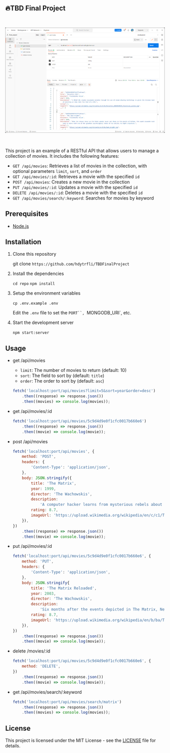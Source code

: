 ## 🔥TBD Final Project

<br>

![Alt text](assets/get.png)

<br>

This project is an example of a RESTful API that allows users to manage a collection of movies. It includes the following features:

-   `GET /api/movies`: Retrieves a list of movies in the collection, with optional parameters `limit`, `sort`, and `order`
-   `GET /api/movies/:id`: Retrieves a movie with the specified `id`
-   `POST /api/movies`: Creates a new movie in the collection
-   `PUT /api/movies/:id`: Updates a movie with the specified `id`
-   `DELETE /api/movies/:id`: Deletes a movie with the specified `id`
-   `GET /api/movies/search/:keyword`: Searches for movies by keyword

## Prerequisites

-   [Node.js](https://nodejs.org/en/)

## Installation

1. Clone this repository

    git clone `https://github.com/hdytrfli/TBDFinalProject`

2. Install the dependencies

    `cd repo`
    `npm install`

3. Setup the environment variables

    `cp .env.example .env`

    Edit the `.env` file to set the ` PORT``,  `MONGODB_URI`, etc.

4. Start the development server

    `npm start:server`

## Usage

-   get /api/movies

    -   `limit`: The number of movies to return (default: 10)
    -   `sort`: The field to sort by (default: `title`)
    -   `order`: The order to sort by (default: `asc`)

    ```javascript
    fetch('localhost:port/api/movies?limit=5&sort=year&order=desc')
    	.then((response) => response.json())
    	.then((movies) => console.log(movies));
    ```

-   get /api/movies/:id

    ```javascript
    fetch('localhost:port/api/movies/5c9d4d9e0f1cfc0017b660e6')
    	.then((response) => response.json())
    	.then((movie) => console.log(movie));
    ```

-   post /api/movies

    ```javascript
    fetch('localhost:port/api/movies', {
    	method: 'POST',
    	headers: {
    		'Content-Type': 'application/json',
    	},
    	body: JSON.stringify({
    		title: 'The Matrix',
    		year: 1999,
    		director: 'The Wachowskis',
    		description:
    			'A computer hacker learns from mysterious rebels about the true nature of his reality and his role in the war against its controllers.',
    		rating: 8.7,
    		imageUrl: 'https://upload.wikimedia.org/wikipedia/en/c/c1/The_Matrix_Poster.jpg',
    	}),
    })
    	.then((response) => response.json())
    	.then((movie) => console.log(movie));
    ```

-   put /api/movies/:id

    ```javascript
    fetch('localhost:port/api/movies/5c9d4d9e0f1cfc0017b660e6', {
    	method: 'PUT',
    	headers: {
    		'Content-Type': 'application/json',
    	},
    	body: JSON.stringify{
    		title: 'The Matrix Reloaded',
    		year: 2003,
    		director: 'The Wachowskis',
    		description:
                'Six months after the events depicted in The Matrix, Neo has proved to be a good omen for the free humans, as more and more humans are being freed from the matrix and brought to Zion, the one and only stronghold of the Resistance. Neo himself has discovered his superpowers including super speed, ability to see the codes of the things inside the matrix and a certain degree of pre-cognition.',
    		rating: 8.7,
    		imageUrl: 'https://upload.wikimedia.org/wikipedia/en/b/ba/The_Matrix_Reloaded_Poster.jpg',
    	}),
    })
    	.then((response) => response.json())
    	.then((movie) => console.log(movie));
    ```

-   delete /movies/:id

    ```javascript
    fetch('localhost:port/api/movies/5c9d4d9e0f1cfc0017b660e6', {
    	method: 'DELETE',
    })
    	.then((response) => response.json())
    	.then((movie) => console.log(movie));
    ```

-   get /api/movies/search/:keyword

    ```javascript
    fetch('localhost:port/api/movies/search/matrix')
    	.then((response) => response.json())
    	.then((movies) => console.log(movies));
    ```

## License

This project is licensed under the MIT License - see the [LICENSE](LICENSE) file for details.
